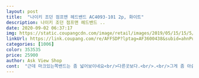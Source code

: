 ```yaml
---
layout: post 
title:  "나이키 조던 점프맨 헤드밴드 AC4093-101 2p, 화이트" 
description: 나이키 조던 점프맨 헤드밴드 ..
date: 2020-09-02 06:37:17 
img: https://static.coupangcdn.com/image/retail/images/2019/05/15/15/5/c697c78a-c5d5-40a7-8012-3d9ad424fa4e.jpg 
linkUrl: https://link.coupang.com/re/AFFSDP?lptag=AF3600438&subid=ahnPublicAsk&pageKey=222126209&itemId=695509626&vendorItemId=70844219439&traceid=V0-113-6f901d1d8b1d71db 
categories: [1006] 
color: 353535 
price: 25900 
author: Ask View Shop 
cont:  "근데 마크있는쪽밴드는 좀 넓어보이네요<br/>다른곳보다.<br/>.<br/>그게 좀 아쉽<br/>때가 탈까봐 걱정이지만 예뻐요!<br/>썼을 때 아이돌 느낌 나는 점이 장점입니다!<br/>우선 쫀쫀하니 좋습니당<br/>운동할 때 앞머리가 거슬려서 구입했습니다<br/>쫀쫀하고 싸구려 느낌 안 나요 땀도 잘 흡수하고 디자인도 좋습니다<br/>하지만 너무 쫀쫀해서 (제 머리가 큰 걸 수도 있는데) 자국도 잘 남고 오래 가고 운동 4 시간 하는 날엔 두통도 같이 옴... <br/> 외로는 다 좋아요 다른 분들 말대로 마크 부분은 자수 넣느라 늘어나서 세로 폭이 더 넓네요 ㅋㅋㅋㅋㅋㅋㅋ<br/>" 
---
```

